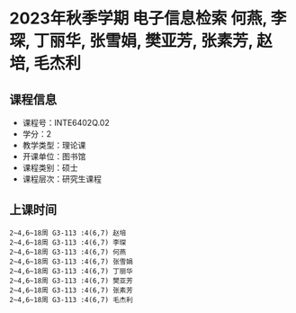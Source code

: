 # 2023年秋季学期 电子信息检索 何燕, 李琛, 丁丽华, 张雪娟, 樊亚芳, 张素芳, 赵培, 毛杰利






## 课程信息

- 课程号：INTE6402Q.02
- 学分：2
- 教学类型：理论课
- 开课单位：图书馆
- 课程类别：硕士
- 课程层次：研究生课程

## 上课时间

```
2~4,6~18周 G3-113 :4(6,7) 赵培
2~4,6~18周 G3-113 :4(6,7) 李琛
2~4,6~18周 G3-113 :4(6,7) 何燕
2~4,6~18周 G3-113 :4(6,7) 张雪娟
2~4,6~18周 G3-113 :4(6,7) 丁丽华
2~4,6~18周 G3-113 :4(6,7) 樊亚芳
2~4,6~18周 G3-113 :4(6,7) 张素芳
2~4,6~18周 G3-113 :4(6,7) 毛杰利
```

